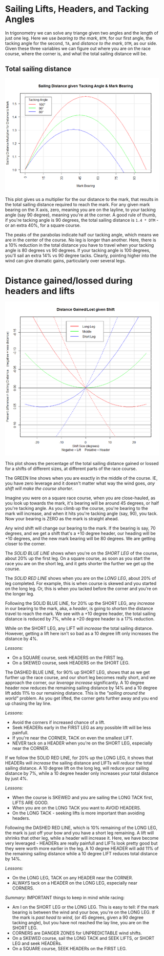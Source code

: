 # Sailing Lifts, Headers, and Tacking Angles

In trigonometry we can solve any triange given two angles and the
length of just one leg. Here we use _bearing to the mark_, `BTM`, for
our first angle, the tacking angle for the second, `TA`, and _distance
to the mark_, `DTM`, as our side. Given these three variables we can
figure out where you are on the race course, where the corner is, and
what the total sailing distance will be.




## Total sailing distance
<!--
Imagine you were on a square race course, as you look up towards the mark
the bearing (degrees off you're bow, close-hauled), will be around 45 degrees,
or half you're tacking angle. As you climb up the course, you're
bearing to the mark will increase, and when it hits you're tacking
angle (say, 90), you tack. Now your bearing is ZERO as the mark
is straight ahead.
-->

![Total sailing distance](renderings/sailing-distance-given-tacking-angle-and-mark-bearing.png)

This plot gives us a multiplier for the our distance to the mark, that
results in the total sailing distance required to reach the mark.
For any given mark bearing on the X axis, zero, meaning you are on the
layline, to your tacking angle (say 90 degree), meaning you're at the corner.
A good rule of thumb, if you're tacking angle is 90 degrees, the total
sailing distance is `1.4 * DTM` - or an extra 40%, for a square course.

The peaks of the parabolas indicate half our tacking angle, which means
we are in the center of the course. No leg is longer than another.
Here, there is a 10% reduction in the total distance you have to
travel when your tacking angle is 80 degrees vs 90 degrees.  If your
tacking angle is 100 degrees, you'll sail an extra 14% vs 90 degree
tacks. Clearly, pointing higher into the wind can give dramatic gains,
particularly over several legs.



# Distance gained/lossed during headers and lifts

![Total sailing distance](renderings/distance-gained-given-shift.png)

This plot shows the percentage of the total sailing distance gained or
lossed for a shifts of different sizes, at different parts of the race course.

The GREEN line shows when you are exactly in the middle of the
course. IE, you have zero leverage and it doesn't matter what 
way the wind goes, _any shift will make the course shorter_.

Imagine you were on a square race course, when you are close-hauled,
as you look up towards the mark, it's bearing will be around 45
degrees, or half you're tacking angle. As you climb up the course,
you're bearing to the mark will increase, and when it hits you're
tacking angle (say, 90), you tack. Now your bearing is ZERO as the
mark is straight ahead.

Any wind shift will change our bearing to the mark. If the bearing is
say, 70 degrees, and we get a shift that's a +10 degree header, our
heading will be +10 degrees, and the new mark bearing will be 80
degrees. We are getting closer to the corner.



The *SOLID BLUE LINE* shows when you're on the *SHORT LEG* of the course,
about 20% up the first leg. On a square course, as soon as you start
the race you are on the short leg, and it gets shorter the further we
get up the course.

The *SOLID RED LINE* shows when you are on the *LONG LEG*, about 20% of
leg completed. For example, this is when course is skewed and you started on
the long leg. Or, this is when you tacked before the corner and you're
on the longer leg.



Following the SOLID BLUE LINE, for 20% up the SHORT LEG, any _increase_
in our bearing to the mark, aka, a _header_, is going to _shorten_ the
distance  travel to reach the mark. We see with a +10 degree header,
the total sailing distance is reduced by 7%, while a +20 degree header
is a 17% reduction.

While on the SHORT LEG, any LIFT will _increase_ the total sailing
distance. However, getting a lift here isn't so bad as a 10 degree
lift only increases the distance by 4%.

*Lessons:*
  - On a SQUARE course, seek HEADERS on the FIRST leg.
  - On a SKEWED course, seek HEADERS on the SHORT LEG.

The DASHED BLUE LINE, for 90% up SHORT LEG, shows that as we get
further up the race course, and our short leg becomes really short,
and we approach the corner, our _leverage increase_ significantly.
A 10 degree header now reduces the remaining sailing distance by 14%
and a 10 degree lift adds 11% to our remaining distance. This is the
_"sailing around the world"_ problem. As you get lifted, the corner
gets further away and you end up chasing the lay line.

*Lessons:*
  - Avoid the corners if increased chance of a lift.
  - Seek HEADERs early in the FIRST LEG as any possible
    lift will be less painfull.
  - If you're near the CORNER, TACK on even the smallest LIFT.
  - NEVER tack on a HEADER when you're on the SHORT LEG, especially
    near the CORNER.




If we follow the SOLID RED LINE, for 20% up the LONG LEG,
it shows that HEADERs will _increase_ the sailing distance and
LIFTs will _reduce_ the total sailing distance. A 10 degree lift on
the long leg, will reduce your sailing distance by 7%, while a 10 degree
header only increases your total distance by just 4%.

*Lessons:*
  * When the course is SKEWED and you are sailing the
    LONG TACK first, LIFTS ARE GOOD.
  * When you are on the LONG TACK you want to AVOID HEADERS.
  * On the LONG TACK - seeking lifts is more important
    than avoiding headers.


Following the DASHED RED LINE, which is 10% remaining of the LONG LEG,
the mark is just off your bow and you have a short leg remaining.
A lift will shrinks that other leg, while a header will increase it.
Here, we have become very leveraged - HEADERs are really painfull and
LIFTs look pretty good but they were worth more earlier in the leg.
A 10 degree HEADER will add 11% of the remaining sailing distance while a 10
degree LIFT reduces total distance by 14%.

*Lessons:*
  * On the LONG LEG, TACK on any HEADER near the CORNER.
  * ALWAYS tack on a HEADER on the LONG LEG, especially near CORNERS.



*Summary:* IMPORTANT things to keep in mind while racing:
  * Am I on the SHORT LEG or the LONG LEG. This is easy to tell: if
    the mark bearing is between the wind and your bow, you're on the
    LONG LEG. If the mark is _past head to wind_, (or 45 degrees,
    given a 90 degree tacking angle), but you have not reached the
    lay line, you are on the SHORT LEG.    
  * CORNERS are DANGER ZONES for UNPREDICTABLE wind shifts.
  * On a SKEWED course, sail the LONG TACK and SEEK LIFTS, or SHORT
    LEG and seek HEADERs.
  * On a SQUARE course, SEEK HEADERs on the FIRST LEG.

